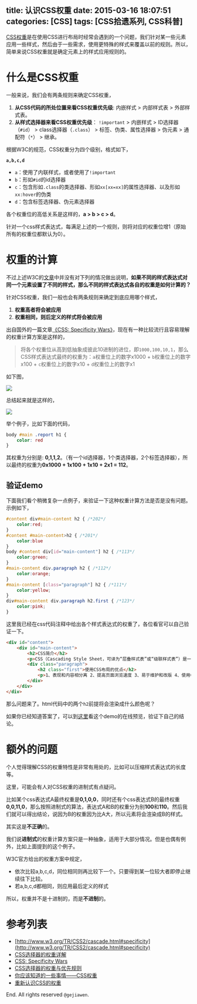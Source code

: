 title: 认识CSS权重
date: 2015-03-16 18:07:51
categories: [CSS]
tags: [CSS拾遗系列, CSS科普]
---

[CSS权重](http://www.w3.org/TR/CSS2/cascade.html#specificity)是在使用CSS进行布局时经常会遇到的一个问题，我们针对某一些元素应用一些样式，然后由于一些需求，使用更特殊的样式来覆盖以前的规则。所以，简单来说CSS权重就是确定元素上的样式应用规则的。

# 什么是CSS权重

一般来说，我们会有两条规则来确定CSS权重，

1. **从CSS代码的所处位置来看CSS权重优先级**: 内嵌样式 > 内部样式表 > 外部样式表。
2. **从样式选择器来看CSS权重优先级**： `!important` > 内嵌样式 > ID选择器（`#id`） > class选择器（`.class`） > 标签、伪类、属性选择器 > 伪元素 > 通配符（`*`） > 继承。

根据W3C的规范，CSS权重分为四个级别，格式如下，

**`a,b,c,d`**

- `a`：使用了内联样式，或者使用了`!important`
- `b`：形如`#id`的id选择器
- `c`：包含形如`.class`的类选择器、形如`xx[xx=xx]`的属性选择器、以及形如`xx:hover`的伪类
- `d`：包含标签选择器、伪元素选择器

各个权重位的高低关系是这样的，**a > b > c > d**。

针对一个css样式表达式，每满足上述的一个规则，则将对应的权重位增1（原始所有的权重位都默认为0）。

# 权重的计算

不过上述W3C的[文章](http://www.w3.org/TR/CSS2/cascade.html#specificity)中并没有对下列的情况做出说明，**如果不同的样式表达式对同一个元素设置了不同的样式，那么不同的样式表达式各自的权重是如何计算的？**

针对CSS权重，我们一般也会有两条规则来确定到底应用哪个样式，

1. **权重高者将会被应用**
2. **权重相同，则后定义的样式将会被应用**

出自国外的一篇文章[《CSS: Specificity Wars》](http://www.stuffandnonsense.co.uk/archives/css_specificity_wars.html)，现在有一种比较流行且容易理解的权重计算方案是这样的，

> 将各个权重位从高到低抽象成彼此10进制的进位，即`1000,100,10,1`，那么CSS样式表达式最终的权重为：`a`权重位上的数字x1000 + `b`权重位上的数字x100 + `c`权重位上的数字x10 + `d`权重位上的数字x1

如下图，

![](img-01.png)

总结起来就是这样的，

![](img-02.png)

举个例子，比如下面的代码，

```css
body #main .report h1 {
    color: red
}
```

其权重为分别是: **0,1,1,2**。（有一个id选择器，1个类选择器，2个标签选择器），所以最终的权重为**0x1000 + 1x100 + 1x10 + 2x1 = 112**。

## 验证demo

下面我们看个稍微复杂一点例子，来验证一下这种权重计算方法是否是没有问题。示例如下，

```css
#content div#main-content h2 { /*202*/
    color:red;
}
#content #main-content>h2 { /*201*/
    color:blue
}
body #content div[id="main-content"] h2 { /*113*/
    color:green;
}
#main-content div.paragraph h2 { /*112*/
    color:orange;
}
#main-content [class="paragraph"] h2 { /*111*/
    color:yellow;
}
div#main-content div.paragraph h2.first { /*123*/
    color:pink;
}
```

这里我已经在css代码注释中给出各个样式表达式的权重了，各位看官可以自己验证一下。

```html
<div id="content">
    <div id="main-content">
        <h2>CSS简介</h2>
        <p>CSS（Cascading Style Sheet，可译为“层叠样式表”或“级联样式表”）是一组格式设置规则，用于控制Web页面的外观。</p>
        <div class="paragraph">
            <h2 class="first">使用CSS布局的优点</h2>
            <p>1、表现和内容相分离 2、提高页面浏览速度 3、易于维护和改版 4、使用CSS布局更符合现在的W3C标准.</p>
        </div>
    </div>
</div>
```

那么问题来了。html代码中的两个`h2`前提将会渲染成什么颜色呢？

如果你已经知道答案了，可以到[这里](http://runjs.cn/detail/s2szltcq)看这个demo的在线预览，验证下自己的结论。

# 额外的问题

个人觉得理解CSS的权重特性是非常有用处的，比如可以压缩样式表达式的长度等。

这里，可能会有人对CSS权重的进制式有点疑问。

比如某个css表达式A最终权重是**0,1,0,0**，同时还有个css表达式B的最终权重**0,0,11,0**，那么按照进制式的算法，表达式A和B的权重分为别**100**和**110**。然后我们就可以得出结论，说因为B的权重因为比A大，所以元素将会渲染成B的样式。

其实这是**不正确**的。

我们说**进制式**的权重计算方案只是一种抽象，适用于大部分情况。但是也偶有例外，比如上面提到的这个例子。

W3C官方给出的权重方案中规定，

- 依次比较a,b,c,d，同位相同则再比较下一个。只要得到某一位较大者即停止继续往下比较。
- 若a,b,c,d都相同，则应用最后定义的样式

所以，权重并不是十进制的，而是**不进制**的。

# 参考列表

- [http://www.w3.org/TR/CSS2/cascade.html#specificity](http://www.w3.org/TR/CSS2/cascade.html#specificity)
- [CSS选择器的权重详解](http://www.cnblogs.com/rubylouvre/archive/2010/03/17/1687786.html)
- [CSS: Specificity Wars](http://www.stuffandnonsense.co.uk/archives/css_specificity_wars.html)
- [CSS选择器的权重与优先规则](http://www.nowamagic.net/csszone/css_SeletorPriorityRules.php)
- [你应该知道的一些事情——CSS权重](http://www.w3cplus.com/css/css-specificity-things-you-should-know.html)
- [重新认识CSS的权重](http://www.cssforest.org/blog/index.php?id=185)

End. All rights reserved `@gejiawen`.
